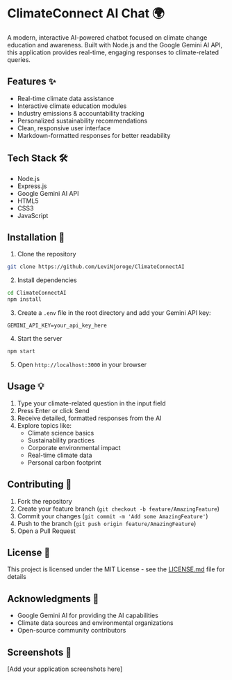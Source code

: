 # ClimateConnect AI Chat 🌍

A modern, interactive AI-powered chatbot focused on climate change education and awareness. Built with Node.js and the Google Gemini AI API, this application provides real-time, engaging responses to climate-related queries.

## Features ✨

- Real-time climate data assistance
- Interactive climate education modules
- Industry emissions & accountability tracking
- Personalized sustainability recommendations
- Clean, responsive user interface
- Markdown-formatted responses for better readability

## Tech Stack 🛠

- Node.js
- Express.js
- Google Gemini AI API
- HTML5
- CSS3
- JavaScript

## Installation 🚀

1. Clone the repository
```bash
git clone https://github.com/LeviNjoroge/ClimateConnectAI
```

2. Install dependencies
```bash
cd ClimateConnectAI
npm install
```

3. Create a `.env` file in the root directory and add your Gemini API key:
```
GEMINI_API_KEY=your_api_key_here
```

4. Start the server
```bash
npm start
```

5. Open `http://localhost:3000` in your browser

## Usage 💡

1. Type your climate-related question in the input field
2. Press Enter or click Send
3. Receive detailed, formatted responses from the AI
4. Explore topics like:
   - Climate science basics
   - Sustainability practices
   - Corporate environmental impact
   - Real-time climate data
   - Personal carbon footprint

## Contributing 🤝

1. Fork the repository
2. Create your feature branch (`git checkout -b feature/AmazingFeature`)
3. Commit your changes (`git commit -m 'Add some AmazingFeature'`)
4. Push to the branch (`git push origin feature/AmazingFeature`)
5. Open a Pull Request

## License 📝

This project is licensed under the MIT License - see the [LICENSE.md](LICENSE.md) file for details

## Acknowledgments 🙏

- Google Gemini AI for providing the AI capabilities
- Climate data sources and environmental organizations
- Open-source community contributors

## Screenshots 📸

[Add your application screenshots here]
